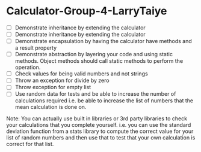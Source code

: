 # Calculator-Group-4-LarryTaiye

- [ ] Demonstrate inheritance by extending the calculator
- [ ] Demonstrate inheritance by extending the calculator
- [ ] Demonstrate encapsulation by having the calculator have methods and a result property
- [ ] Demonstrate abstraction by layering your code and using static methods.  Object methods should call static methods to perform the operation.
- [ ] Check values for being valid numbers and not strings
- [ ] Throw an exception for divide by zero 
- [ ] Throw exception for empty list
- [ ] Use random data for tests and be able to increase the number of calculations required i.e. be able to increase the list of numbers that the mean calculation is done on.  

Note: You can actually use built in libraries or 3rd party libraries to check your calculations that you complete yourself.  i.e. you can use the standard deviation function from a stats library to compute the correct value for your list of random numbers and then use that to test that your own calculation is correct for that list.
